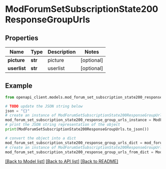 # ModForumSetSubscriptionState200ResponseGroupUrls


## Properties

Name | Type | Description | Notes
------------ | ------------- | ------------- | -------------
**picture** | **str** | picture | [optional] 
**userlist** | **str** | userlist | [optional] 

## Example

```python
from openapi_client.models.mod_forum_set_subscription_state200_response_group_urls import ModForumSetSubscriptionState200ResponseGroupUrls

# TODO update the JSON string below
json = "{}"
# create an instance of ModForumSetSubscriptionState200ResponseGroupUrls from a JSON string
mod_forum_set_subscription_state200_response_group_urls_instance = ModForumSetSubscriptionState200ResponseGroupUrls.from_json(json)
# print the JSON string representation of the object
print(ModForumSetSubscriptionState200ResponseGroupUrls.to_json())

# convert the object into a dict
mod_forum_set_subscription_state200_response_group_urls_dict = mod_forum_set_subscription_state200_response_group_urls_instance.to_dict()
# create an instance of ModForumSetSubscriptionState200ResponseGroupUrls from a dict
mod_forum_set_subscription_state200_response_group_urls_from_dict = ModForumSetSubscriptionState200ResponseGroupUrls.from_dict(mod_forum_set_subscription_state200_response_group_urls_dict)
```
[[Back to Model list]](../README.md#documentation-for-models) [[Back to API list]](../README.md#documentation-for-api-endpoints) [[Back to README]](../README.md)


